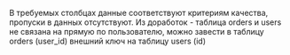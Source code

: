 В требуемых столбцах данные соответствуют критериям качества, пропуски в данных отсутствуют. 
Из доработок - таблица orders и users не связана на прямую по пользователю, можно завести в таблицу orders (user_id) внешний ключ на таблицу users (id)
